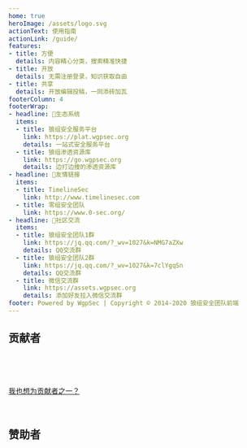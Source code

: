 ```yaml
---
home: true
heroImage: /assets/logo.svg
actionText: 使用指南
actionLink: /guide/
features:
- title: 方便
  details: 内容精心分类，搜索精准快捷
- title: 开放
  details: 无需注册登录，知识获取自由
- title: 共享
  details: 开放编辑投稿，一同添砖加瓦
footerColumn: 4
footerWrap: 
- headline: 🌿生态系统
  items:
  - title: 狼组安全服务平台
    link: https://plat.wgpsec.org
    details: 一站式安全服务平台
  - title: 狼组渗透资源库
    link: https://go.wgpsec.org
    details: 边打边搜的渗透资源库
- headline: 🔗友情链接
  items:
  - title: TimelineSec
    link: http://www.timelinesec.com
  - title: 零组安全团队
    link: https://www.0-sec.org/
- headline: 💬社区交流
  items:
  - title: 狼组安全团队1群
    link: https://jq.qq.com/?_wv=1027&k=NMG7aZXw
    details: QQ交流群
  - title: 狼组安全团队2群
    link: https://jq.qq.com/?_wv=1027&k=7clYgqSn
    details: QQ交流群
  - title: 微信交流群
    link: https://assets.wgpsec.org
    details: 添加好友拉入微信交流群
footer: Powered by WgpSec | Copyright © 2014-2020 狼组安全团队前端
---
```


<a-alert type="warning" message="警告" description="狼组安全团队公开知识库仅可用于安全从业人员或网络安全爱好者查阅资料，所提供的一切信息禁止用于任何非法用途，所产生的后果与狼组安全团队和内容贡献者无关。" showIcon>
</a-alert>

<p></p>

## 贡献者

<p></p>

<a-tooltip placement="bottom">
  <template slot="title">
    Wintrysec
  </template>
  <a-avatar src="http://img.static.plat.wgpsec.org/wintrysec.jpg" :size="54"/>
</a-tooltip>
&ensp;
<a-tooltip placement="bottom">
  <template slot="title">
    AdianGg
  </template>
  <a-avatar src="http://img.static.plat.wgpsec.org/adian.jpg" :size="54"/>
</a-tooltip> 
&ensp;
<a-tooltip placement="bottom">
  <template slot="title">
    Peiqi
  </template>
  <a-avatar src="http://img.static.plat.wgpsec.org/peiqi.jpg" :size="54"/>
</a-tooltip>  
&ensp;
<a-tooltip placement="bottom">
  <template slot="title">
    AMeng
  </template>
  <a-avatar src="http://img.static.plat.wgpsec.org/Ameng.jpg" :size="54"/>
</a-tooltip> 
&ensp;
<a-tooltip placement="bottom">
  <template slot="title">
    Teamsix
  </template>
  <a-avatar src="http://img.static.plat.wgpsec.org/teamsix.png" :size="54"/>
</a-tooltip> 


<p>&nbsp; </p>  

[我也想为贡献者之一？](https://github.com/zpfz/vuepress-theme-antdocs/pulls)

<p>&nbsp; </p> 

## 赞助者  

<p></p>

